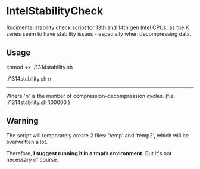 # IntelStabilityCheck
Rudimental stability check script for 13th and 14th gen Intel CPUs, as the K series seem to have stability issues - especially when decompressing data.

## Usage
chmod +x ./1314stability.sh

./1314stability.sh n

--------
Where 'n' is the number of compression-decompression cycles. (f.e. ./1314stability.sh 100000 )

## Warning
The script will temporarely create 2 files: 'temp' and 'temp2', which will be overwritten a lot.

Therefore, **I suggest running it in a tmpfs environment.**
But it's not necessary of course.
